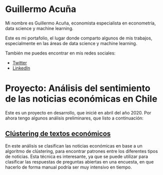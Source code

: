 # Guillermo Acuña
Mi nombre es Guillermo Acuña, economista especialista en econometría, data science y machine learning. 

Este es mi portafolio, el lugar donde comparto algunos de mis trabajos, especialmente en las áreas de data science y machine learning.

También me puedes encontrar en mis redes sociales:
- [Twitter](https://twitter.com/guillermoacuna)
- [LinkedIn](https://www.linkedin.com/in/guillermoacuna/)


# Proyecto: Análisis del sentimiento de las noticias económicas en Chile
Este es un proyecto en desarrollo, que inicié en abril del año 2020. Por ahora tengo algunos análisis preliminares, que listo a continuación:

## [Clústering de textos económicos](https://github.com/guillermoacuna-lab/portfolio/blob/main/Text%20Clustering.ipynb)
En este análisis se clasifican las noticias económicas en base a un algoritmo de clústering, para encontrar patrones entre los diferentes tipos de noticias. Esta técnica es interesante, ya que se puede utilizar para clasificar las respuestas de preguntas abiertas en una encuesta, en que hacerlo de forma manual podría ser muy intensivo en tiempo. 

[](https://github.com/guillermoacuna-lab/Portafolio/blob/main/Images/wordcloudnoticias.jpg)
